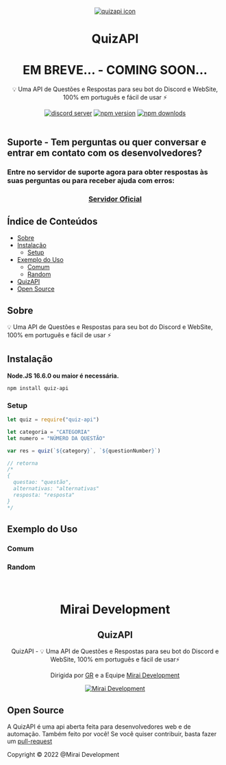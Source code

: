 <br>
<div align="center">
    <a href="https://www.npmjs.com/package/quiz-api"><img src="https://user-images.githubusercontent.com/61317250/159102864-01bed8cb-3d0d-4cee-b78a-efb8a9309d79.png" alt="quizapi icon" /></a>
    <h1>QuizAPI</h1>
    <h1>EM BREVE... - COMING SOON...</h1>
    <p>💡 Uma API de Questões e Respostas para seu bot do Discord e WebSite, 100% em português e fácil de usar ⚡</p>
    <a href="https://discord.gg/gNFEMrHshn"><img src="https://img.shields.io/discord/786392360475951154?style=for-the-badge&label=Chat&color=2490f8&logo=discord&logoColor=white" alt="discord server" /></a>
    <a href="https://www.npmjs.com/package/quiz-api"><img src="https://img.shields.io/npm/v/quiz-api.svg?style=for-the-badge&maxAge=3600&color=ec842c&logo=npm" alt="npm version" /></a>
    <a href="https://www.npmjs.com/package/quiz-api"><img src="https://img.shields.io/npm/dt/quiz-api.svg?style=for-the-badge&maxAge=3600&color=ec842c&logo=npm" alt="npm downlods" /></a>
</div>
<br>

## Suporte - Tem perguntas ou quer conversar e entrar em contato com os desenvolvedores?
### Entre no servidor de suporte agora para obter respostas às suas perguntas ou para receber ajuda com erros:
<div align="center">
  <h3><a href="https://discord.gg/gNFEMrHshn"alt="server support">Servidor Oficial</a></h3>
</div>

## Índice de Conteúdos

- [Sobre](#sobre)
- [Instalação](#instalação)
  - [Setup](#setup)
- [Exemplo do Uso](#exemplo-do-uso)
  - [Comum](#comum)
  - [Random](#random)
- [QuizAPI](#quizapi)
- [Open Source](#open-source)

## Sobre
💡 Uma API de Questões e Respostas para seu bot do Discord e WebSite, 100% em português e fácil de usar ⚡
## Instalação

**Node.JS 16.6.0 ou maior é necessária.**  

```sh-session
npm install quiz-api
```


### Setup
```js
let quiz = require("quiz-api")

let categoria = "CATEGORIA"
let numero = "NÚMERO DA QUESTÃO"

var res = quiz(`${category}`, `${questionNumber}`)

// retorna
/*
{
  questao: "questão",
  alternativas: "alternativas"
  resposta: "resposta"
}
*/
```
## Exemplo do Uso
### Comum

### Random

<br>

<div align="center">
<h1>Mirai Development</h1>
<h2>QuizAPI</h2>

<p>QuizAPI - 💡 Uma API de Questões e Respostas para seu bot do Discord e WebSite, 100% em português e fácil de usar⚡</p>

Dirigida por <a href="https://github.com/guihrib/">GR</a> e a Equipe <a href="https://github.com/MiraiDevelopment">Mirai Development</a></p>
    <a href="https://discord.gg/gNFEMrHshn"><img src="https://user-images.githubusercontent.com/61317250/159178246-128e53fb-9b23-4fd4-b61f-94fe1784a48c.png" alt="Mirai Development" /></a>
</div>

## Open Source

A QuizAPI é uma api aberta feita para desenvolvedores web e de automação. Também feito por você! Se você quiser contribuir, basta fazer um [pull-request](https://docs.github.com/en/pull-requests/collaborating-with-pull-requests/proposing-changes-to-your-work-with-pull-requests/about-pull-requests)

<p>Copyright © 2022 @Mirai Development</p>
